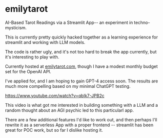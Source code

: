 # emilytarot

AI-Based Tarot Readings via a Streamlit App-- an experiment in techno-mysticism.

This is currently pretty quickly hacked together as a learning experience for streamlit and working with LLM models.

The code is rather ugly, and it's not too hard to break the app currently, but it's interesting to play with.

Currently hosted at [emilytarot.com](https://emilytarot.com), though I have a modest monthly budget set for the OpenAI
API.

I've applied for, and I am hoping to gain GPT-4 access soon. The results are much more compelling based on my minimal
ChatGPT testing.

https://www.youtube.com/watch?v=qbIk7-JPB2c

This video is what got me interested in building something with a LLM and a random thought about an AGI psychic led to
this particularl app.

There are a few additional features I'd like to work out, and then perhaps I'll rewrite it as a serverless App with a
proper frontend -- streamlit has been great for POC work, but so far I dislike hosting it.
